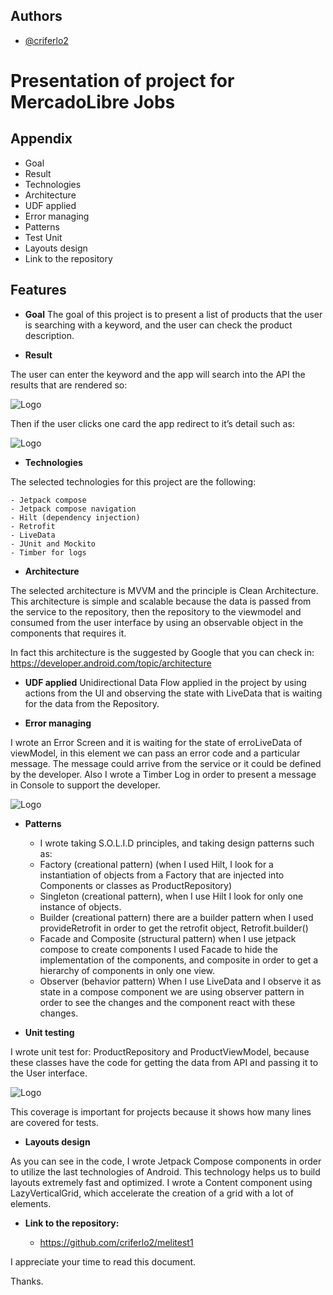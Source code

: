 
## Authors

- [@criferlo2](https://www.github.com/criferlo2)


# Presentation of project for MercadoLibre Jobs

## Appendix

- Goal
- Result
- Technologies
- Architecture
- UDF applied
- Error managing
- Patterns
- Test Unit
- Layouts design
- Link to the repository



## Features

- **Goal**
The goal of this project is to present a list of products that the user is searching with a keyword, and the user can check the product description.

- **Result**

The user can enter the keyword and the app will search into the API the results that are rendered so:


![Logo](https://github.com/criferlo2/melitest1/blob/main/success-meli.png?raw=true)

Then if the user clicks one card the app redirect to it’s detail such as:

![Logo](https://github.com/criferlo2/melitest1/blob/main/success%20detail%20-meli.png?raw=true)

- **Technologies**

The selected technologies for this project are the following:

    - Jetpack compose
    - Jetpack compose navigation
    - Hilt (dependency injection)
    - Retrofit
    - LiveData
    - JUnit and Mockito
    - Timber for logs

- **Architecture**

The selected architecture is MVVM and the principle is Clean Architecture. This architecture is simple and scalable because the data is passed from the service to the repository, then the repository to the viewmodel and consumed from the user interface by using an observable object in the components that requires it.

In fact this architecture is the suggested by Google that you can check in: https://developer.android.com/topic/architecture 


- **UDF applied**
Unidirectional Data Flow applied in the project by using actions from the UI and observing the state with LiveData that is waiting for the data from the Repository.

- **Error managing**

I wrote an Error Screen and it is waiting for the state of erroLiveData of viewModel, in this element we can pass an error code and a particular message. The message could arrive from the service or it could be defined by​​ the developer. Also I wrote a Timber Log in order to present a message in Console to support the developer.

![Logo](https://github.com/criferlo2/melitest1/blob/main/manageerror-meli.png?raw=true)

- **Patterns**

    - I wrote taking S.O.L.I.D principles, and taking design patterns such as: 
    - Factory (creational pattern) (when I used Hilt, I look for a instantiation of objects from a Factory that are injected into Components or classes as ProductRepository)
    - Singleton (creational pattern), when I use Hilt I look for only one instance of objects.
    - Builder (creational pattern) there are a builder pattern when I used provideRetrofit in order to get the retrofit object, Retrofit.builder()
    - Facade and Composite (structural pattern) when I use jetpack compose to create components I used Facade to hide the implementation of the components, and composite in order to get a hierarchy of components in only one view.
    - Observer (behavior pattern) When I use LiveData and I observe it as state in a compose component we are using observer pattern in order to see the changes and the component react with these changes.

- **Unit testing**

I wrote unit test for: ProductRepository and ProductViewModel, because these classes have the code for getting the data from API and passing it to the User interface. 

![Logo](https://github.com/criferlo2/melitest1/blob/main/unit%20testing%20meli.png?raw=true)

This coverage is important for projects because it shows how many lines are covered for tests. 

- **Layouts design**

As you can see in the code, I wrote Jetpack Compose components in order to utilize the last technologies of Android. This technology helps us to build layouts extremely fast and optimized. I wrote a Content component using LazyVerticalGrid, which accelerate the creation of a grid with a lot of elements.

- **Link to the repository:**

    -  https://github.com/criferlo2/melitest1

I appreciate your time to read this document.

Thanks.


